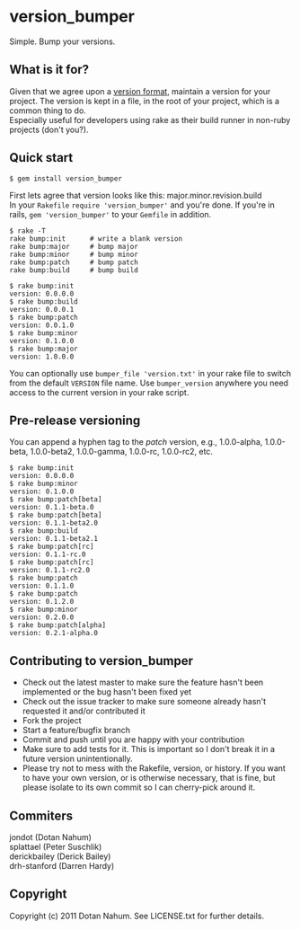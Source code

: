 version_bumper
==============

Simple. Bump your versions.

What is it for?
---------------
Given that we agree upon a [version format][1], maintain a version for your project. The version is kept in a file, in the root of your project, which is a common thing to do.  
Especially useful for developers using rake as their build runner in non-ruby projects (don't you?).



Quick start
-----------
    $ gem install version_bumper

First lets agree that version looks like this: major.minor.revision.build  
In your `Rakefile` `require 'version_bumper'` and you're done. If you're in rails, `gem 'version_bumper'` to your `Gemfile` in addition.
  
    $ rake -T
    rake bump:init      # write a blank version
    rake bump:major     # bump major
    rake bump:minor     # bump minor
    rake bump:patch     # bump patch
    rake bump:build     # bump build
    
    $ rake bump:init
    version: 0.0.0.0
    $ rake bump:build
    version: 0.0.0.1
    $ rake bump:patch
    version: 0.0.1.0
    $ rake bump:minor
    version: 0.1.0.0
    $ rake bump:major
    version: 1.0.0.0
    

You can optionally use `bumper_file 'version.txt'` in your rake file to switch from the default `VERSION` file name.
Use `bumper_version` anywhere you need access to the current version in your rake script.

Pre-release versioning
----------------------

You can append a hyphen tag to the *patch* version, e.g., 1.0.0-alpha, 1.0.0-beta, 1.0.0-beta2,
1.0.0-gamma, 1.0.0-rc, 1.0.0-rc2, etc.

    $ rake bump:init
    version: 0.0.0.0
    $ rake bump:minor
    version: 0.1.0.0
    $ rake bump:patch[beta]
    version: 0.1.1-beta.0
    $ rake bump:patch[beta]
    version: 0.1.1-beta2.0
    $ rake bump:build
    version: 0.1.1-beta2.1
    $ rake bump:patch[rc]
    version: 0.1.1-rc.0
    $ rake bump:patch[rc]
    version: 0.1.1-rc2.0
    $ rake bump:patch
    version: 0.1.1.0
    $ rake bump:patch
    version: 0.1.2.0
    $ rake bump:minor
    version: 0.2.0.0
    $ rake bump:patch[alpha]
    version: 0.2.1-alpha.0

Contributing to version_bumper
------------------------------
 
* Check out the latest master to make sure the feature hasn't been implemented or the bug hasn't been fixed yet
* Check out the issue tracker to make sure someone already hasn't requested it and/or contributed it
* Fork the project
* Start a feature/bugfix branch
* Commit and push until you are happy with your contribution
* Make sure to add tests for it. This is important so I don't break it in a future version unintentionally.
* Please try not to mess with the Rakefile, version, or history. If you want to have your own version, or is otherwise necessary, that is fine, but please isolate to its own commit so I can cherry-pick around it.

Commiters
---------
jondot (Dotan Nahum)  
splattael (Peter Suschlik)  
derickbailey (Derick Bailey)  
drh-stanford (Darren Hardy)  


Copyright
---------

Copyright (c) 2011 Dotan Nahum. See LICENSE.txt for
further details.



[1]: http://semver.org
